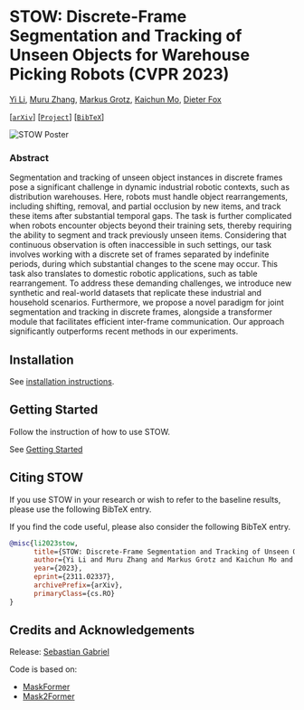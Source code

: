 # STOW: Discrete-Frame Segmentation and Tracking of Unseen Objects for Warehouse Picking Robots (CVPR 2023)

[Yi Li](https://yili.vision/), [Muru Zhang](https://nanami18.github.io/), [Markus Grotz](https://markusgrotz.github.io/), [Kaichun Mo](https://kaichun-mo.github.io/), [Dieter Fox](https://homes.cs.washington.edu/~fox/)


[[`arXiv`](https://arxiv.org/abs/2311.02337)] [[`Project`](https://sites.google.com/view/stow-corl23)] [[`BibTeX`](#CitingSTOW)]


![STOW Poster](DOCUMENTATION/stow_poster-1.jpg)

### Abstract
Segmentation and tracking of unseen object instances in discrete frames pose a significant challenge in dynamic industrial robotic contexts, such as distribution warehouses. Here, robots must handle object rearrangements, including shifting, removal, and partial occlusion by new items, and track these items after substantial temporal gaps. The task is further complicated when robots encounter objects beyond their training sets, thereby requiring the ability to segment and track previously unseen items. Considering that continuous observation is often inaccessible in such settings, our task involves working with a discrete set of frames separated by indefinite periods, during which substantial changes to the scene may occur. This task also translates to domestic robotic applications, such as table rearrangement. To address these demanding challenges, we introduce new synthetic and real-world datasets that replicate these industrial and household scenarios. Furthermore, we propose a novel paradigm for joint segmentation and tracking in discrete frames, alongside a transformer module that facilitates efficient inter-frame communication. Our approach significantly outperforms recent methods in our experiments.

## Installation

See [installation instructions](./DOCUMENTATION/INSTALL.md).

## Getting Started
Follow the instruction of how to use STOW.

See [Getting Started](GETTINGSTARTED.md)

## <a name="CitingSTOW"></a>Citing STOW

If you use STOW in your research or wish to refer to the baseline results, please use the following BibTeX entry.

If you find the code useful, please also consider the following BibTeX entry.

```BibTeX
@misc{li2023stow,
      title={STOW: Discrete-Frame Segmentation and Tracking of Unseen Objects for Warehouse Picking Robots}, 
      author={Yi Li and Muru Zhang and Markus Grotz and Kaichun Mo and Dieter Fox},
      year={2023},
      eprint={2311.02337},
      archivePrefix={arXiv},
      primaryClass={cs.RO}
}

```

## Credits and Acknowledgements

Release:
[Sebastian Gabriel](https://github.com/sgabriel92) 

Code is based on:
- [MaskFormer](https://github.com/facebookresearch/MaskFormer)
- [Mask2Former](https://bowenc0221.github.io/mask2former/)




